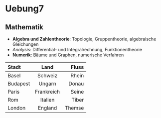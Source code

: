 Uebung7
=======
## Mathematik
* **Algebra und Zahlentheorie**: Topologie, Gruppentheorie, algebraische Gleichungen
* *Analysis*: Differential- und Integralrechnung, Funktionentheorie
* **Numerik**: Bäume und Graphen, numerische Verfahren

| Stadt | Land | Fluss |
|:------|:----:|--------: |
|Basel  | Schweiz | Rhein |
|Budapest   | Ungarn | Donau |
|Paris   | Frankreich | Seine |
|Rom   | Italien | Tiber |
|London   | England | Themse |

